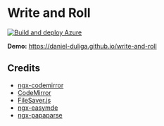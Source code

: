 # Write and Roll

[![Build and deploy Azure](https://github.com/daniel-duliga/write-and-roll/actions/workflows/main_as-write-and-roll.yml/badge.svg)](https://github.com/daniel-duliga/write-and-roll/actions/workflows/main_as-write-and-roll.yml)

**Demo:** https://daniel-duliga.github.io/write-and-roll

## Credits

- [ngx-codemirror](https://github.com/scttcper/ngx-codemirror)
- [CodeMirror](https://github.com/codemirror/CodeMirror)
- [FileSaver.js](https://github.com/eligrey/FileSaver.js)
- [ngx-easymde](https://github.com/dmcbane/ngx-easymde)
- [ngx-papaparse](https://github.com/alberthaff/ngx-papaparse)